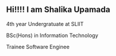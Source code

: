 ## Hi!!!! I am Shalika Upamada  

4th year Undergratuate at SLIIT

BSc(Hons) in Information Technology

Trainee Software Enginee
